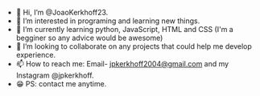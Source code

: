 - 👋 Hi, I’m @JoaoKerkhoff23.
- 👀 I’m interested in programing and learning new things.
- 🌱 I’m currently learning python, JavaScript, HTML and CSS (I'm a begginer so any advice would be awesome)
- 💞️ I’m looking to collaborate on any projects that could help me develop experience. 
- 📫 How to reach me: Email- jpkerkhoff2004@gmail.com and my Instagram @jpkerkhoff. 
- 😁 PS: contact me anytime. 
